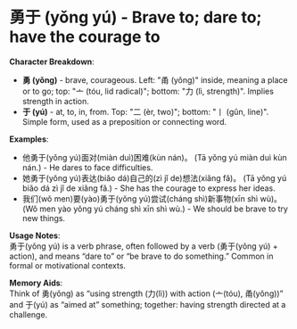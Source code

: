 # **勇于 (yǒng yú) - Brave to; dare to; have the courage to**

**Character Breakdown**:  
- **勇 (yǒng)** - brave, courageous. Left: "甬 (yǒng)" inside, meaning a place or to go; top: "亠 (tóu, lid radical)"; bottom: "力 (lì, strength)". Implies strength in action.  
- **于 (yú)** - at, to, in, from. Top: "二 (èr, two)"; bottom: "丨 (gǔn, line)". Simple form, used as a preposition or connecting word.

**Examples**:  
- 他勇于(yǒng yú)面对(miàn duì)困难(kùn nán)。 (Tā yǒng yú miàn duì kùn nán.) - He dares to face difficulties.  
- 她勇于(yǒng yú)表达(biǎo dá)自己的(zì jǐ de)想法(xiǎng fǎ)。 (Tā yǒng yú biǎo dá zì jǐ de xiǎng fǎ.) - She has the courage to express her ideas.  
- 我们(wǒ men)要(yào)勇于(yǒng yú)尝试(cháng shì)新事物(xīn shì wù)。 (Wǒ men yào yǒng yú cháng shì xīn shì wù.) - We should be brave to try new things.

**Usage Notes**:  
勇于(yǒng yú) is a verb phrase, often followed by a verb (勇于(yǒng yú) + action), and means “dare to” or “be brave to do something.” Common in formal or motivational contexts.

**Memory Aids**:  
Think of 勇(yǒng) as “using strength (力(lì)) with action (亠(tóu), 甬(yǒng))” and 于(yú) as “aimed at” something; together: having strength directed at a challenge.